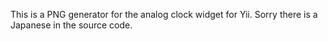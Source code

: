 This is a PNG generator for the analog clock widget for Yii.
Sorry there is a Japanese in the source code.

